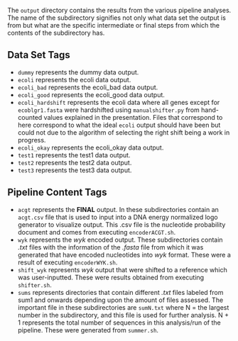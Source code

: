 The `output` directory contains the results from the various pipeline analyses. The name of the subdirectory signifies not only what data set the output is from but what are the specific intermediate or final steps from which the contents of the subdirectory has.

## Data Set Tags
- `dummy` represents the dummy data output.
- `ecoli` represents the ecoli data output.
- `ecoli_bad` represents the ecoli_bad data output.
- `ecoli_good` represents the ecoli_good data output.
- `ecoli_hardshift` represents the ecoli data where all genes except for `ecoblgr1.fasta` were hardshifted using `manualshifter.py` from hand-counted values explained in the presentation. Files that correspond to here correspond to what the ideal `ecoli` output should have been but could not due to the algorithm of selecting the right shift being a work in progress.
- `ecoli_okay` represents the ecoli_okay data output.
- `test1` represents the test1 data output.
- `test2` represents the test2 data output.
- `test3` represents the test3 data output.

## Pipeline Content Tags
- `acgt` represents the **FINAL** output. In these subdirectories contain an `acgt.csv` file that is used to input into a DNA energy normalized logo generator to visualize output. This .csv file is the nucleotide probability document and comes from executing `encoderACGT.sh`.
- `wyk` represents the *wyk* encoded output. These subdirectories contain *.txt* files with the information of the *.fasta* file from which it was generated that have encoded nucleotides into *wyk* format. These were a result of executing `encoderWYK.sh`.
- `shift_wyk` represents *wyk* output that were shifted to a reference which was user-inputted. These were results obtained from executing `shifter.sh`.
- `sums` represents directories that contain different *.txt* files labeled from sum1 and onwards depending upon the amount of files assessed. The important file in these subdirectories are `sumN.txt` where N = the largest number in the subdirectory, and this file is used for further analysis. N + 1 represents the total number of sequences in this analysis/run of the pipeline. These were generated from `summer.sh`.
